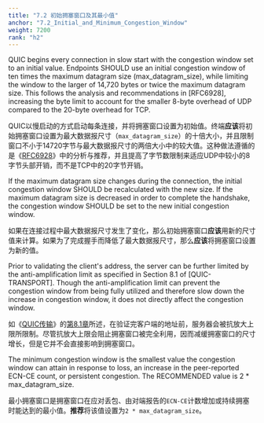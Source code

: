 ```yaml
---
title: "7.2 初始拥塞窗口及其最小值"
anchor: "7.2_Initial_and_Minimum_Congestion_Window"
weight: 7200
rank: "h2"
---
```


QUIC begins every connection in slow start with the congestion window set to an initial value. Endpoints SHOULD use an initial congestion window of ten times the maximum datagram size (max_datagram_size), while limiting the window to the larger of 14,720 bytes or twice the maximum datagram size. This follows the analysis and recommendations in [RFC6928], increasing the byte limit to account for the smaller 8-byte overhead of UDP compared to the 20-byte overhead for TCP.

QUIC以慢启动的方式启动每条连接，并将拥塞窗口设置为初始值。终端**应该**将初始拥塞窗口设置为最大数据报尺寸（`max_datagram_size`）的十倍大小，并且限制窗口不小于14720字节与最大数据报尺寸的两倍大小中的较大值。这种做法遵循的是《[RFC6928]()》中的分析与推荐，并且提高了字节数限制来适应UDP中较小的8字节头部开销，而不是TCP中的20字节开销。

If the maximum datagram size changes during the connection, the initial congestion window SHOULD be recalculated with the new size. If the maximum datagram size is decreased in order to complete the handshake, the congestion window SHOULD be set to the new initial congestion window.

如果在连接过程中最大数据报尺寸发生了变化，那么初始拥塞窗口**应该**用新的尺寸值来计算。如果为了完成握手而降低了最大数据报尺寸，那么**应该**将拥塞窗口设置为新的值。

Prior to validating the client's address, the server can be further limited by the anti-amplification limit as specified in Section 8.1 of [QUIC-TRANSPORT]. Though the anti-amplification limit can prevent the congestion window from being fully utilized and therefore slow down the increase in congestion window, it does not directly affect the congestion window.

如《[QUIC传输]()》的[第8.1章]()所述，在验证完客户端的地址前，服务器会被抗放大上限所限制。尽管抗放大上限会阻止拥塞窗口被完全利用，因而减缓拥塞窗口的尺寸增长，但是它并不会直接影响到拥塞窗口。

The minimum congestion window is the smallest value the congestion window can attain in response to loss, an increase in the peer-reported ECN-CE count, or persistent congestion. The RECOMMENDED value is 2 * max_datagram_size.

最小拥塞窗口是拥塞窗口在应对丢包、由对端报告的`ECN-CE`计数增加或持续拥塞时能达到的最小值。**推荐**将该值设置为`2 * max_datagram_size`。
